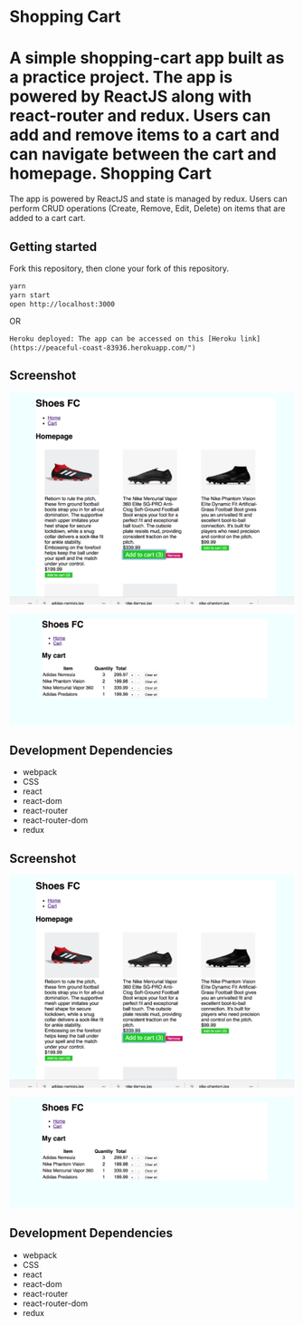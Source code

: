 Shopping Cart
=====================

A simple shopping-cart app built as a practice project. The app is powered by ReactJS along with react-router and redux. Users can add and remove items to a cart and can navigate between the cart and homepage.
Shopping Cart
=====================

The app is powered by ReactJS and state is managed by redux. Users can perform CRUD operations (Create, Remove, Edit, Delete) on items that are added to a cart cart.

## Getting started
Fork this repository, then clone your fork of this repository.
```
yarn
yarn start
open http://localhost:3000
```
OR
```
Heroku deployed: The app can be accessed on this [Heroku link](https://peaceful-coast-83936.herokuapp.com/")
```

## Screenshot

![“Shopping cart home page with items”](https://github.com/ashToronto/Shopping-site/blob/master/ecommerce/docs/Screen%20Shot%202018-08-09%20at%204.56.02%20PM.png?raw=true)

![""](https://github.com/ashToronto/Shopping-site/blob/master/ecommerce/docs/Screen%20Shot%202018-08-09%20at%206.54.21%20PM.png?raw=true)

## Development Dependencies

* webpack
* CSS
* react
* react-dom
* react-router
* react-router-dom
* redux

## Screenshot

![“Shopping cart home page with items”](https://github.com/ashToronto/Shopping-site/blob/master/ecommerce/docs/Screen%20Shot%202018-08-09%20at%204.56.02%20PM.png?raw=true)

![""](https://github.com/ashToronto/Shopping-site/blob/master/ecommerce/docs/Screen%20Shot%202018-08-09%20at%206.54.21%20PM.png?raw=true)

## Development Dependencies

* webpack
* CSS
* react
* react-dom
* react-router
* react-router-dom
* redux
